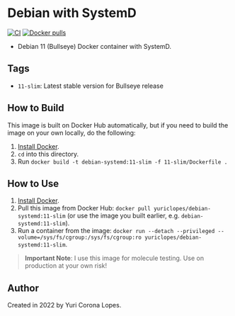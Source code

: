 # Debian with SystemD

[![CI](https://github.com/yuriclopes/docker-debian-systemd/workflows/Build/badge.svg?branch=main&event=push)](https://github.com/yuriclopes/docker-debian-systemd/actions?query=workflow%3ABuild) [![Docker pulls](https://img.shields.io/docker/pulls/yuriclopes/docker-debian-systemd)](https://hub.docker.com/r/docker/yuriclopes/debian-systemd)

- Debian 11 (Bullseye) Docker container with SystemD.

## Tags

  - `11-slim`: Latest stable version for Bullseye release

## How to Build

This image is built on Docker Hub automatically, but if you need to build the image on your own locally, do the following:

  1. [Install Docker](https://docs.docker.com/engine/installation/).
  2. `cd` into this directory.
  3. Run `docker build -t debian-systemd:11-slim -f 11-slim/Dockerfile .`

## How to Use

  1. [Install Docker](https://docs.docker.com/engine/installation/).
  2. Pull this image from Docker Hub: `docker pull yuriclopes/debian-systemd:11-slim` (or use the image you built earlier, e.g. `debian-systemd:11-slim`).
  3. Run a container from the image: `docker run --detach --privileged --volume=/sys/fs/cgroup:/sys/fs/cgroup:ro yuriclopes/debian-systemd:11-slim`.

> **Important Note**: I use this image for molecule testing. Use on production at your own risk!

## Author

Created in 2022 by Yuri Corona Lopes.
